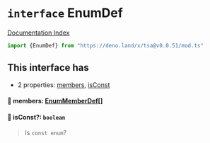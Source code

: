 # `interface` EnumDef

[Documentation Index](../README.md)

```ts
import {EnumDef} from "https://deno.land/x/tsa@v0.0.51/mod.ts"
```

## This interface has

- 2 properties:
[members](#-members-enummemberdef),
[isConst](#-isconst-boolean)


#### 📄 members: [EnumMemberDef](../interface.EnumMemberDef/README.md)\[]



#### 📄 isConst?: `boolean`

> Is `const enum`?



